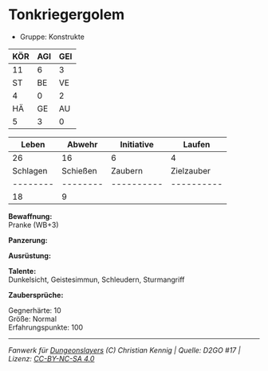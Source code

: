 # Tonkriegergolem  
- Gruppe: Konstrukte  

| KÖR | AGI | GEI |  
| --- | --- | --- |  
| 11  | 6   | 3   |
| ST  | BE  | VE  |  
| 4   | 0   | 2   |
| HÄ  | GE  | AU  |  
| 5   | 3   | 0   |


| Leben    | Abwehr   | Initiative | Laufen     |
| -------- | -------- | ---------- | ---------- |
| 26       | 16       | 6          | 4          |
| Schlagen | Schießen | Zaubern    | Zielzauber |
| -------- | -------- | ---------- | ---------- |
| 18       | 9        |            |            |

**Bewaffnung:**  
Pranke (WB+3)

**Panzerung:**  


**Ausrüstung:**  


**Talente:**  
Dunkelsicht, Geistesimmun, Schleudern, Sturmangriff

**Zaubersprüche:**  


Gegnerhärte: 10  
Größe: Normal  
Erfahrungspunkte: 100  



___
*Fanwerk für [Dungeonslayers](https://www.dungeonslayers.net/) (C) Christian Kennig | Quelle: D2GO #17 | Lizenz: [CC-BY-NC-SA 4.0](https://creativecommons.org/licenses/by-nc-sa/4.0/deed.de)*